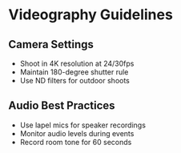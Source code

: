 # Videography Guidelines

## Camera Settings
- Shoot in 4K resolution at 24/30fps
- Maintain 180-degree shutter rule
- Use ND filters for outdoor shoots

## Audio Best Practices
- Use lapel mics for speaker recordings
- Monitor audio levels during events
- Record room tone for 60 seconds